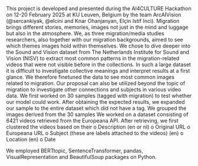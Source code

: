 This project is developed and presented during the AI4CULTURE Hackathon on 12-20 February 2025 at KU Leuven, Belgium by the team ArcAIVision (@sercankiyak, @elcini and Knar Ohanjanyan, Elçin Istif Inci).
Migration brings different stories, memories, images not just in the mind and luggage but also in the atmosphere. We, as three migration/media studies researchers, also together with our migration backgrounds, aimed to see which themes images hold within themselves. 
We chose to dive deeper into the Sound and Vision dataset from The Netherlands Institute for Sound and Vision (NISV) to extract most common patterns in the migration-related videos that were not visible before in the collections. In such a large dataset it is difficult to investigate collective meanings and interpret results at a first glance. We therefore finetuned the data to see most common images related to migration. Our proposal can also be utilized beyond the topic of migration to investigate other connections and subjects in various video data.
We first worked on 30 samples (tagged with migration) to test whether our model could work. After obtaining the expected results, we expanded our sample to the entire dataset which did not have a tag. We grouped the images derived from the 30 samples
We worked on a dataset consisting of 6421 videos retrieved from the Europeana API. After retrieving, we first clustered the videos based on their 
o	Description (en or nl)
o	Original URL
o	Europeana URL
o	Subject (these are labels attached to the videos) (en)
o	Location (en)
o	Date

We employed BERTtopic, SentenceTransformer, pandas, VisualRepresentation and BeautifulSoup packages on Python.

